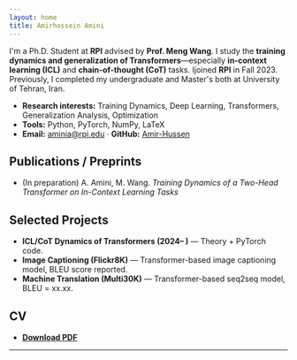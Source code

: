 ```yaml
---
layout: home
title: Amirhossein Amini
---
```


I'm a Ph.D. Student at **RPI** advised by **Prof. Meng Wang**. I study the **training dynamics and generalization of Transformers**—especially **in‑context learning (ICL)** and **chain‑of‑thought (CoT)** tasks. Ijoined **RPI** in Fall 2023. Previously, I completed my undergraduate and Master's both at University of Tehran, Iran.

- **Research interests:** Training Dynamics, Deep Learning, Transformers, Generalization Analysis, Optimization
- **Tools:** Python, PyTorch, NumPy, LaTeX
- **Email:** <aminia@rpi.edu> · **GitHub:** [Amir-Hussen](https://github.com/Amir-Hussen) 


## Publications / Preprints
- (In preparation) A. Amini, M. Wang. *Training Dynamics of a Two-Head Transformer on In-Context Learning Tasks*

## Selected Projects
- **ICL/CoT Dynamics of Transformers (2024– )** — Theory + PyTorch code.
- **Image Captioning (Flickr8K)** — Transformer-based image captioning model, BLEU score reported.
- **Machine Translation (Multi30K)** — Transformer-based seq2seq model, BLEU = xx.xx.


## CV
- **[Download PDF](cv.pdf)** 

---

